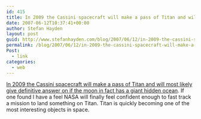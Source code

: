 ```yaml
---
id: 415
title: In 2009 the Cassini spacecraft will make a pass of Titan and will most likely give definitive answer on if the moon in fact has a giant hidden ocean
date: 2007-06-12T10:37:41+00:00
author: Stefan Hayden
layout: post
guid: http://www.stefanhayden.com/blog/2007/06/12/in-2009-the-cassini-spacecraft-will-make-a-pass-of-titan-and-will-most-likely-give-definitive-answer-on-if-the-moon-in-fact-has-a-giant-hidden-ocean/
permalink: /blog/2007/06/12/in-2009-the-cassini-spacecraft-will-make-a-pass-of-titan-and-will-most-likely-give-definitive-answer-on-if-the-moon-in-fact-has-a-giant-hidden-ocean/
Post:
  - link
categories:
  - web
---
```

<p><a href="http://space.newscientist.com/article.ns?id=dn12041&feedId=online-news_rss20">In 2009 the Cassini spacecraft will make a pass of Titan and will most likely give definitive answer on if the moon in fact has a giant hidden ocean</a>. If one found I have a feel NASA will finally feel confident enough to fast track a mission to land something on Titan. Titan is quickly becoming one of the most interesting objects in space.
</p>
